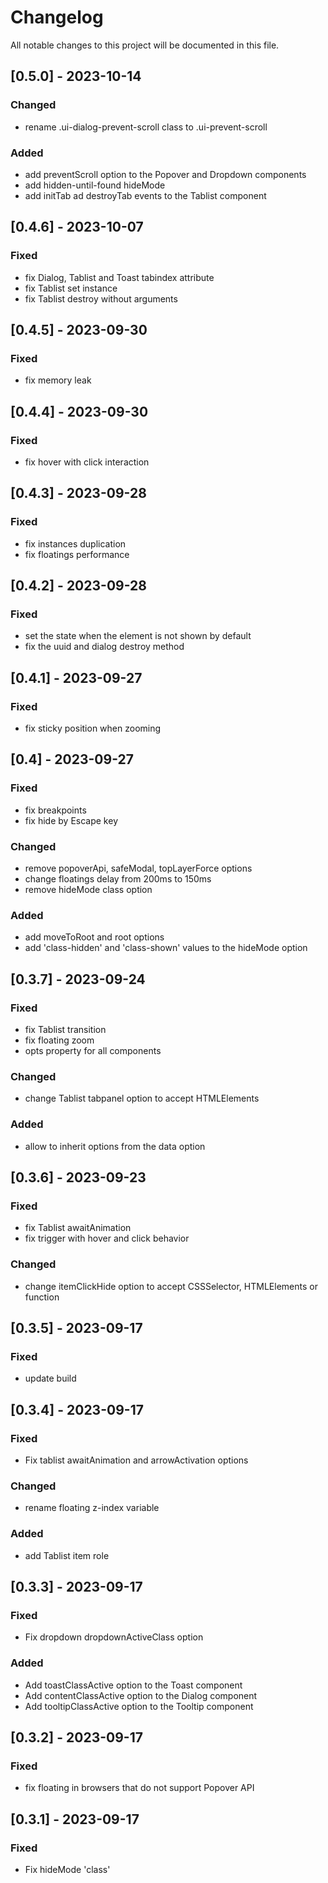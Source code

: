 # Changelog

All notable changes to this project will be documented in this file.
## [0.5.0] - 2023-10-14
### Changed
- rename .ui-dialog-prevent-scroll class to .ui-prevent-scroll
### Added
- add preventScroll option to the Popover and Dropdown components
- add hidden-until-found hideMode
- add initTab ad destroyTab events to the Tablist component
## [0.4.6] - 2023-10-07
### Fixed
- fix Dialog, Tablist and Toast tabindex attribute
- fix Tablist set instance
- fix Tablist destroy without arguments
## [0.4.5] - 2023-09-30
### Fixed
- fix memory leak
## [0.4.4] - 2023-09-30
### Fixed
- fix hover with click interaction
## [0.4.3] - 2023-09-28
### Fixed
- fix instances duplication
- fix floatings performance
## [0.4.2] - 2023-09-28
### Fixed
- set the state when the element is not shown by default
- fix the uuid and dialog destroy method
## [0.4.1] - 2023-09-27
### Fixed
- fix sticky position when zooming
## [0.4] - 2023-09-27
### Fixed
- fix breakpoints
- fix hide by Escape key
### Changed
- remove popoverApi, safeModal, topLayerForce options
- change floatings delay from 200ms to 150ms
- remove hideMode class option
### Added
- add moveToRoot and root options
- add 'class-hidden' and 'class-shown' values to the hideMode option
## [0.3.7] - 2023-09-24
### Fixed
- fix Tablist transition
- fix floating zoom
- opts property for all components
### Changed
- change Tablist tabpanel option to accept HTMLElements
### Added
- allow to inherit options from the data option
## [0.3.6] - 2023-09-23
### Fixed
- fix Tablist awaitAnimation
- fix trigger with hover and click behavior
### Changed
- change itemClickHide option to accept CSSSelector, HTMLElements or function
## [0.3.5] - 2023-09-17
### Fixed
- update build
## [0.3.4] - 2023-09-17
### Fixed
- Fix tablist awaitAnimation and arrowActivation options
### Changed
- rename floating z-index variable
### Added
- add Tablist item role

## [0.3.3] - 2023-09-17
### Fixed
- Fix dropdown dropdownActiveClass option
### Added
- Add toastClassActive option to the Toast component
- Add contentClassActive option to the Dialog component
- Add tooltipClassActive option to the Tooltip component

## [0.3.2] - 2023-09-17
### Fixed
- fix floating in browsers that do not support Popover API

## [0.3.1] - 2023-09-17
### Fixed
- Fix hideMode 'class'
